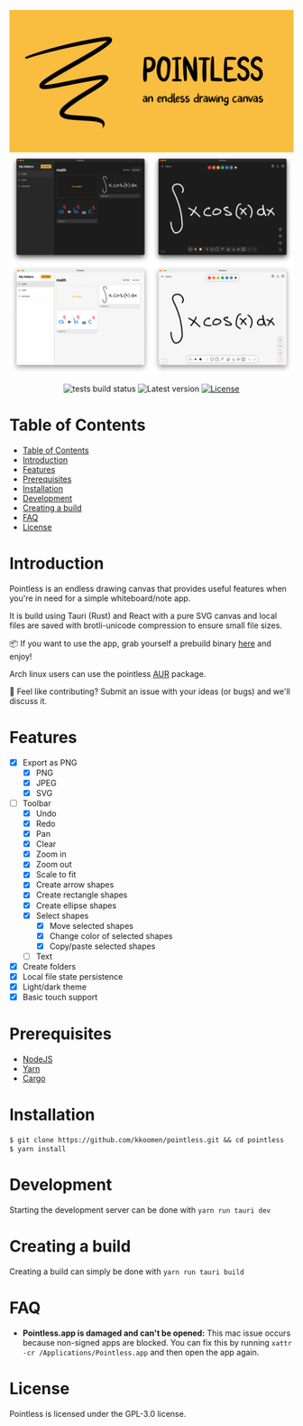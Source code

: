![logo](./screenshots/banner.jpg)
![app](./screenshots/app.png)

<p align="center">
  <img src="https://img.shields.io/github/actions/workflow/status/kkoomen/pointless/tests.yml" alt="tests build status" />
  <img src="https://img.shields.io/github/v/tag/kkoomen/pointless?label=version" alt="Latest version" />
  <a href="https://github.com/kkoomen/pointless/blob/master/LICENSE">
    <img src="https://img.shields.io/github/license/kkoomen/pointless.svg" alt="License" />
  </a>
</p>

# Table of Contents

- [Table of Contents](#table-of-contents)
- [Introduction](#introduction)
- [Features](#features)
- [Prerequisites](#prerequisites)
- [Installation](#installation)
- [Development](#development)
- [Creating a build](#creating-a-build)
- [FAQ](#faq)
- [License](#license)

# Introduction

Pointless is an endless drawing canvas that provides useful features when you're
in need for a simple whiteboard/note app.

It is build using Tauri (Rust) and React with a pure SVG canvas and local files
are saved with brotli-unicode compression to ensure small file sizes.

:package: If you want to use the app, grab yourself a prebuild binary
[here](https://github.com/kkoomen/pointless/releases/latest) and enjoy!

Arch linux users can use the pointless [AUR](https://aur.archlinux.org/packages/pointless) package.

:handshake: Feel like contributing? Submit an issue with your ideas (or bugs) and
we'll discuss it.

# Features

- [x] Export as PNG
  - [x] PNG
  - [x] JPEG
  - [x] SVG
- [ ] Toolbar
  - [x] Undo
  - [x] Redo
  - [x] Pan
  - [x] Clear
  - [x] Zoom in
  - [x] Zoom out
  - [x] Scale to fit
  - [x] Create arrow shapes
  - [x] Create rectangle shapes
  - [x] Create ellipse shapes
  - [x] Select shapes
    - [x] Move selected shapes
    - [x] Change color of selected shapes
    - [x] Copy/paste selected shapes
  - [ ] Text
- [x] Create folders
- [x] Local file state persistence
- [x] Light/dark theme
- [x] Basic touch support

# Prerequisites

- [NodeJS](https://nodejs.org)
- [Yarn](https://classic.yarnpkg.com/lang/en/docs/install)
- [Cargo](https://doc.rust-lang.org/cargo/getting-started/installation.html)

# Installation

```
$ git clone https://github.com/kkoomen/pointless.git && cd pointless
$ yarn install
```

# Development

Starting the development server can be done with `yarn run tauri dev`

# Creating a build

Creating a build can simply be done with `yarn run tauri build`

# FAQ

- **Pointless.app is damaged and can't be opened:** This mac issue occurs
  because non-signed apps are blocked. You can fix this by running
  `xattr -cr /Applications/Pointless.app` and then open the app again.

# License

Pointless is licensed under the GPL-3.0 license.
